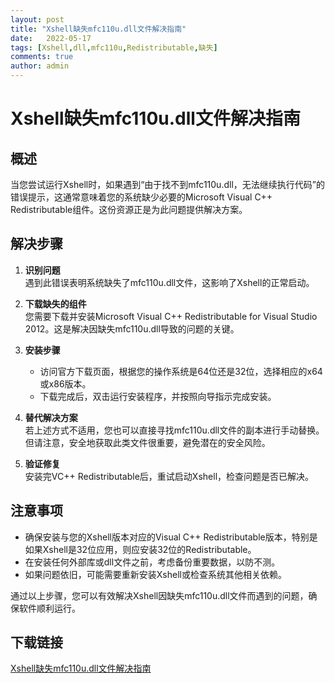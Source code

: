 ```yaml
---
layout: post
title: "Xshell缺失mfc110u.dll文件解决指南"
date:   2022-05-17
tags: [Xshell,dll,mfc110u,Redistributable,缺失]
comments: true
author: admin
---
```

# Xshell缺失mfc110u.dll文件解决指南

## 概述
当您尝试运行Xshell时，如果遇到“由于找不到mfc110u.dll，无法继续执行代码”的错误提示，这通常意味着您的系统缺少必要的Microsoft Visual C++ Redistributable组件。这份资源正是为此问题提供解决方案。

## 解决步骤

1. **识别问题**  
   遇到此错误表明系统缺失了mfc110u.dll文件，这影响了Xshell的正常启动。

2. **下载缺失的组件**  
   您需要下载并安装Microsoft Visual C++ Redistributable for Visual Studio 2012。这是解决因缺失mfc110u.dll导致的问题的关键。

3. **安装步骤**  
   - 访问官方下载页面，根据您的操作系统是64位还是32位，选择相应的x64或x86版本。
   - 下载完成后，双击运行安装程序，并按照向导指示完成安装。

4. **替代解决方案**  
   若上述方式不适用，您也可以直接寻找mfc110u.dll文件的副本进行手动替换。但请注意，安全地获取此类文件很重要，避免潜在的安全风险。

5. **验证修复**  
   安装完VC++ Redistributable后，重试启动Xshell，检查问题是否已解决。

## 注意事项
- 确保安装与您的Xshell版本对应的Visual C++ Redistributable版本，特别是如果Xshell是32位应用，则应安装32位的Redistributable。
- 在安装任何外部库或dll文件之前，考虑备份重要数据，以防不测。
- 如果问题依旧，可能需要重新安装Xshell或检查系统其他相关依赖。

通过以上步骤，您可以有效解决Xshell因缺失mfc110u.dll文件而遇到的问题，确保软件顺利运行。

## 下载链接

[Xshell缺失mfc110u.dll文件解决指南](https://pan.quark.cn/s/a2a449ee19e1)
